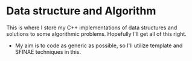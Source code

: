 # Data structure and Algorithm
This is where I store my C++ implementations of data structures and solutions to some algorithmic problems. Hopefully I'll get all of this right.

* My aim is to code as generic as possible, so I'll utilize template and SFINAE techniques in this.